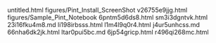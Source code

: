 untitled.html
figures/Pint_Install_ScreenShot
v26755e9jjg.html
figures/Sample_Pint_Notebook
6pntm5d6ds8.html
sm3i3dgntvk.html
23i16fku4m8.md
li198irbsss.html
l1m4l9q0r4.html
j4ur5unhcss.md
66nha6dk2jk.html
ltar0pui5bc.md
6jp54gricp.html
r496qi268mc.html